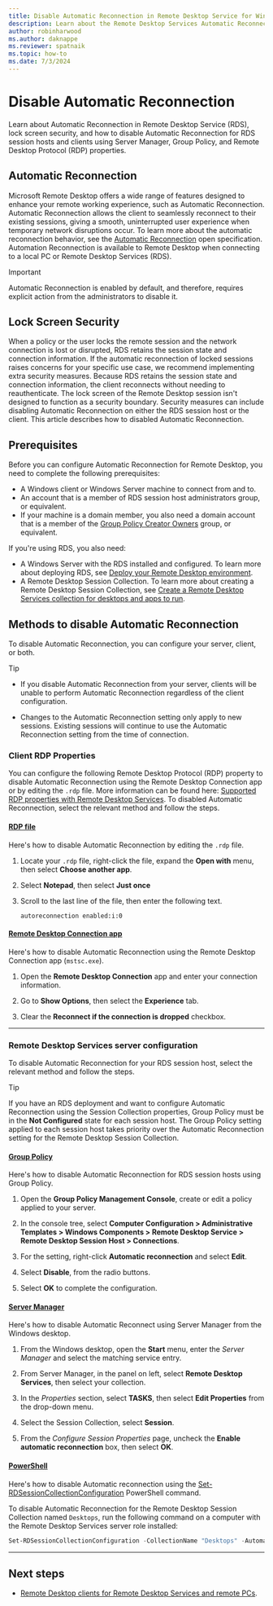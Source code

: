 ```yaml
---
title: Disable Automatic Reconnection in Remote Desktop Service for Windows Server
description: Learn about the Remote Desktop Services Automatic Reconnection feature, lock screen security, and how to disable Automatic Reconnection.
author: robinharwood
ms.author: daknappe
ms.reviewer: spatnaik
ms.topic: how-to
ms.date: 7/3/2024
---
```

# Disable Automatic Reconnection

Learn about Automatic Reconnection in Remote Desktop Service (RDS), lock screen security, and how to disable Automatic Reconnection for RDS session hosts and clients using Server Manager, Group Policy, and Remote Desktop Protocol (RDP) properties.

## Automatic Reconnection

Microsoft Remote Desktop offers a wide range of features designed to enhance your remote working experience, such as Automatic Reconnection. Automatic Reconnection allows the client to seamlessly reconnect to their existing sessions, giving a smooth, uninterrupted user experience when temporary network disruptions occur. To learn more about the automatic reconnection behavior, see the [Automatic Reconnection](/openspecs/windows_protocols/ms-rdpbcgr/e729948a-3f4e-4568-9aef-d355e30b5389) open specification. Automation Reconnection is available to Remote Desktop when connecting to a local PC or Remote Desktop Services (RDS).

> [!IMPORTANT]
> Automatic Reconnection is enabled by default, and therefore, requires explicit action from the administrators to disable it.

## Lock Screen Security

When a policy or the user locks the remote session and the network connection is lost or disrupted, RDS retains the session state and connection information. If the automatic reconnection of locked sessions raises concerns for your specific use case, we recommend implementing extra security measures. Because RDS retains the session state and connection information, the client reconnects without needing to reauthenticate. The lock screen of the Remote Desktop session isn't designed to function as a security boundary.  Security measures can include disabling Automatic Reconnection on either the RDS session host or the client. This article describes how to disabled Automatic Reconnection.

## Prerequisites

Before you can configure Automatic Reconnection for Remote Desktop, you need to complete the following
prerequisites:

- A Windows client or Windows Server machine to connect from and to.
- An account that is a member of RDS session host administrators group, or equivalent.
- If your machine is a domain member, you also need a domain account that is a member of the
  [Group Policy Creator Owners](../../identity/ad-ds/manage/understand-security-groups.md#group-policy-creator-owners)
  group, or equivalent.

If you're using RDS, you also need:

- A Windows Server with the RDS installed and configured. To learn more about deploying RDS, see [Deploy your Remote Desktop environment](rds-deploy-infrastructure.md).
- A Remote Desktop Session Collection. To learn more about creating a Remote Desktop Session Collection, see [Create a Remote Desktop Services collection for desktops and apps to run](rds-create-collection.md).

## Methods to disable Automatic Reconnection

To disable Automatic Reconnection, you can configure your server, client, or both.

> [!TIP]
>
> - If you disable Automatic Reconnection from your server, clients will be unable to perform Automatic Reconnection regardless of the client configuration.
>
> - Changes to the Automatic Reconnection setting only apply to new sessions. Existing sessions will continue to use the Automatic Reconnection setting from the time of connection.

### Client RDP Properties

You can configure the following Remote Desktop Protocol (RDP) property to disable Automatic Reconnection using the Remote Desktop Connection app or by editing the `.rdp` file. More information can be found here: [Supported RDP properties with Remote Desktop Services](clients/rdp-files.md#supported-rdp-properties-with-remote-desktop-services). To disabled Automatic Reconnection, select the relevant method and follow the steps.

#### [RDP file](#tab/rdpfile)

Here's how to disable Automatic Reconnection by editing the `.rdp` file.

1. Locate your `.rdp` file, right-click the file, expand the **Open with** menu, then select **Choose another app**.

1. Select **Notepad**, then select **Just once**

1. Scroll to the last line of the file, then enter the following text.

   ```RDP
   autoreconnection enabled:i:0
   ```

#### [Remote Desktop Connection app](#tab/mstsc)

Here's how to disable Automatic Reconnection using the Remote Desktop Connection app (`mstsc.exe`).

1. Open the **Remote Desktop Connection** app and enter your connection information.

1. Go to **Show Options**, then select the **Experience** tab.

1. Clear the **Reconnect if the connection is dropped** checkbox.

---

### Remote Desktop Services server configuration

To disable Automatic Reconnection for your RDS session host, select the relevant method and follow the steps.

> [!TIP]
> If you have an RDS deployment and want to configure Automatic Reconnection using the Session Collection properties, Group Policy must be in the **Not Configured** state for each session host. The Group Policy setting applied to each session host takes priority over the Automatic Reconnection setting for the Remote Desktop Session Collection.

#### [Group Policy](#tab/gpo)

Here's how to disable Automatic Reconnection for RDS session hosts using Group Policy.

1. Open the **Group Policy Management Console**, create or edit a policy applied to your server.

1. In the console tree, select **Computer Configuration > Administrative Templates > Windows Components > Remote Desktop Service > Remote Desktop Session Host > Connections**.

1. For the setting, right-click **Automatic reconnection** and select **Edit**.

1. Select **Disable**, from the radio buttons.

1. Select **OK** to complete the configuration.

#### [Server Manager](#tab/servermanager)

Here's how to disable Automatic Reconnect using Server Manager from the Windows desktop.

1. From the Windows desktop, open the **Start** menu, enter the *Server Manager* and select the matching service entry.

1. From Server Manager, in the panel on left, select **Remote Desktop Services**, then select your collection.

1. In the *Properties* section, select **TASKS**, then select **Edit Properties** from the drop-down menu.

1. Select the Session Collection, select **Session**.

1. From the *Configure Session Properties* page, uncheck the **Enable automatic reconnection** box, then select **OK**.

#### [PowerShell](#tab/powershell)

Here's how to disable Automatic reconnection using the
[Set-RDSessionCollectionConfiguration](/powershell/module/remotedesktop/Set-RDSessionCollectionConfiguration) PowerShell
command.

To disable Automatic Reconnection for the Remote Desktop Session Collection named `Desktops`, run the
following command on a computer with the Remote Desktop Services server role installed:

```powershell
Set-RDSessionCollectionConfiguration -CollectionName "Desktops" -AutomaticReconnectionEnabled $false
```

---

## Next steps

- [Remote Desktop clients for Remote Desktop Services and remote PCs](clients/remote-desktop-clients.md).
